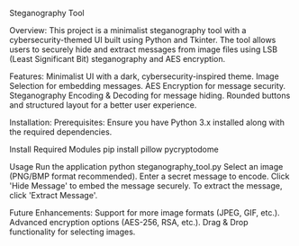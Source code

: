 Steganography Tool

Overview:
  This project is a minimalist steganography tool with a cybersecurity-themed UI built using Python and Tkinter. The tool allows users to securely hide and extract messages from image files using LSB (Least Significant Bit) steganography and AES encryption.

Features:
  Minimalist UI with a dark, cybersecurity-inspired theme.
  Image Selection for embedding messages.
  AES Encryption for message security.
  Steganography Encoding & Decoding for message hiding.
  Rounded buttons and structured layout for a better user experience.

Installation:
  Prerequisites:
  Ensure you have Python 3.x installed along with the required dependencies.

Install Required Modules
  pip install pillow pycryptodome

Usage
  Run the application
  python steganography_tool.py
  Select an image (PNG/BMP format recommended).
  Enter a secret message to encode.
  Click 'Hide Message' to embed the message securely.
  To extract the message, click 'Extract Message'.


Future Enhancements:
  Support for more image formats (JPEG, GIF, etc.).
  Advanced encryption options (AES-256, RSA, etc.).
  Drag & Drop functionality for selecting images.
